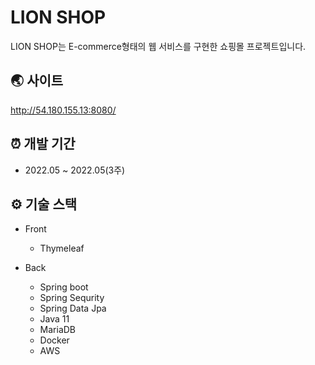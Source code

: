 # LION SHOP

LION SHOP는 E-commerce형태의 웹 서비스를 구현한 쇼핑몰 프로젝트입니다.


## 🌏 사이트

<http://54.180.155.13:8080/>


## ⏰ 개발 기간

- 2022.05 ~ 2022.05(3주)

## ⚙️ 기술 스택

- Front

  - Thymeleaf

- Back

  - Spring boot
  - Spring Sequrity
  - Spring Data Jpa
  - Java 11
  - MariaDB
  - Docker
  - AWS

